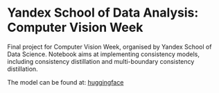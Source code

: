 # Yandex School of Data Analysis: Computer Vision Week
Final project for Computer Vision Week, organised by Yandex School of Data Science. Notebook aims at implementing consistency models, including consistency distillation and multi-boundary consistency distillation.
  
The model can be found at: [huggingface](https://huggingface.co/hollowcoder/ysda-cv-week-final-task)
